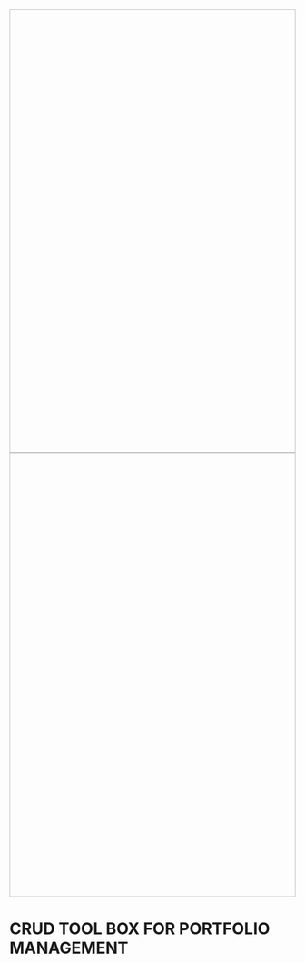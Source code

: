 <img source="QUANVAS.jpg?raw=true" width="100%" height="20%">

<img source="treeQuanvas.jpg?raw=true" width="100%" height="20%">

# CRUD TOOL BOX FOR PORTFOLIO MANAGEMENT
